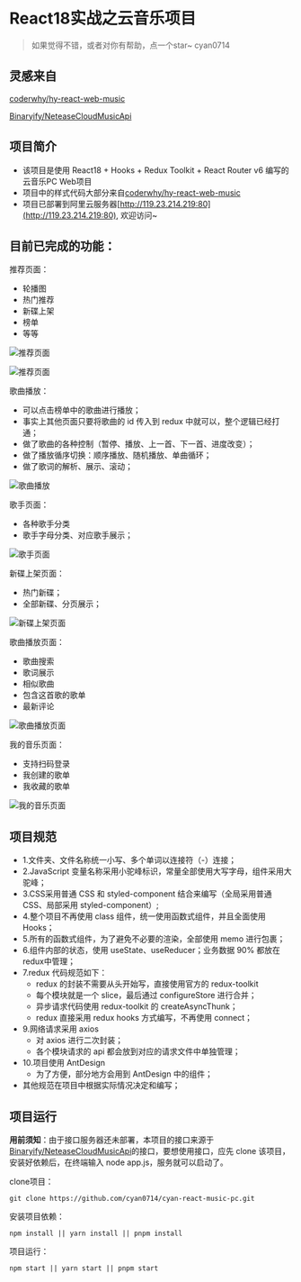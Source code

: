 # React18实战之云音乐项目

> 如果觉得不错，或者对你有帮助，点一个star~ cyan0714

## 灵感来自

[coderwhy/hy-react-web-music](https://github.com/coderwhy/hy-react-web-music)

[Binaryify/NeteaseCloudMusicApi](https://github.com/Binaryify/NeteaseCloudMusicApi)

## 项目简介

* 该项目是使用 React18 + Hooks + Redux Toolkit + React Router v6 编写的云音乐PC Web项目
* 项目中的样式代码大部分来自[coderwhy/hy-react-web-music](https://github.com/coderwhy/hy-react-web-music)
* 项目已部署到阿里云服务器[http://119.23.214.219:80](http://119.23.214.219:80), 欢迎访问~

## 目前已完成的功能：

推荐页面：

* 轮播图
* 热门推荐
* 新碟上架
* 榜单
* 等等

![推荐页面](https://raw.githubusercontent.com/cyan0714/cyan-react-music-pc/master/src/assets/imgs/readme/recommend1.png)

![推荐页面](https://raw.githubusercontent.com/cyan0714/cyan-react-music-pc/master/src/assets/imgs/readme/recommend2.png)

歌曲播放：

* 可以点击榜单中的歌曲进行播放；
* 事实上其他页面只要将歌曲的 id 传入到 redux 中就可以，整个逻辑已经打通；
* 做了歌曲的各种控制（暂停、播放、上一首、下一首、进度改变）；
* 做了播放循序切换：顺序播放、随机播放、单曲循环；
* 做了歌词的解析、展示、滚动；

![歌曲播放](https://raw.githubusercontent.com/cyan0714/cyan-react-music-pc/master/src/assets/imgs/readme/playlist.png)

歌手页面：

* 各种歌手分类
* 歌手字母分类、对应歌手展示；

![歌手页面](https://raw.githubusercontent.com/cyan0714/cyan-react-music-pc/master/src/assets/imgs/readme/artist.png)

新碟上架页面：

* 热门新碟；
* 全部新碟、分页展示；

![新碟上架页面](https://raw.githubusercontent.com/cyan0714/cyan-react-music-pc/master/src/assets/imgs/readme/album.png)

歌曲播放页面：

* 歌曲搜索
* 歌词展示
* 相似歌曲
* 包含这首歌的歌单
* 最新评论

![歌曲播放页面](https://raw.githubusercontent.com/cyan0714/cyan-react-music-pc/master/src/assets/imgs/readme/player-page.png)

我的音乐页面：

* 支持扫码登录
* 我创建的歌单
* 我收藏的歌单

![我的音乐页面](https://raw.githubusercontent.com/cyan0714/cyan-react-music-pc/master/src/assets/imgs/readme/my-created-list.png)

## 项目规范
* 1.文件夹、文件名称统一小写、多个单词以连接符（-）连接；
* 2.JavaScript 变量名称采用小驼峰标识，常量全部使用大写字母，组件采用大驼峰；
* 3.CSS采用普通 CSS 和 styled-component 结合来编写（全局采用普通 CSS、局部采用 styled-component）;
* 4.整个项目不再使用 class 组件，统一使用函数式组件，并且全面使用 Hooks；
* 5.所有的函数式组件，为了避免不必要的渲染，全部使用 memo 进行包裹；
* 6.组件内部的状态，使用 useState、useReducer；业务数据 90% 都放在redux中管理；
* 7.redux 代码规范如下：
  * redux 的封装不需要从头开始写，直接使用官方的 redux-toolkit
  * 每个模块就是一个 slice，最后通过 configureStore 进行合并；
  * 异步请求代码使用 redux-toolkit 的 createAsyncThunk；
  * redux 直接采用 redux hooks 方式编写，不再使用 connect；
* 9.网络请求采用 axios
  * 对 axios 进行二次封装；
  * 各个模块请求的 api 都会放到对应的请求文件中单独管理；
* 10.项目使用 AntDesign
  * 为了方便，部分地方会用到 AntDesign 中的组件；
* 其他规范在项目中根据实际情况决定和编写；

## 项目运行
**用前须知**：由于接口服务器还未部署，本项目的接口来源于[Binaryify/NeteaseCloudMusicApi](https://github.com/Binaryify/NeteaseCloudMusicApi)的接口，要想使用接口，应先 clone 该项目，安装好依赖后，在终端输入 node app.js，服务就可以启动了。

clone项目：

```
git clone https://github.com/cyan0714/cyan-react-music-pc.git
```

安装项目依赖：

```shell
npm install || yarn install || pnpm install
```

项目运行：

```shell
npm start || yarn start || pnpm start
```



